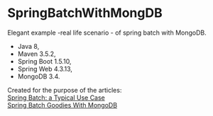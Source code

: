# SpringBatchWithMongDB
Elegant example -real life scenario - of spring batch with MongoDB.
- Java 8,
- Maven 3.5.2,
- Spring Boot 1.5.10,
- Spring Web 4.3.13,
- MongoDB 3.4.

Created for the purpose of the articles:<br />
[Spring Batch: a Typical Use Case](https://dzone.com/articles/spring-batch-typical-use-case)<br />
[Spring Batch Goodies With MongoDB](https://dzone.com/articles/spring-batch-goodies-with-mongodb)
